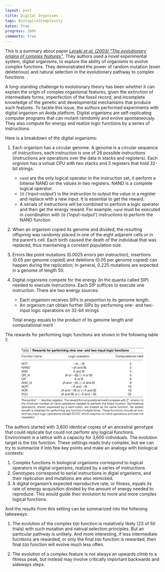 ```yaml
---
layout: post
title: Digital Organisms
tags: BiologicalComplexity 
katex: True
progress: 100%
comments: true
---
```


This is a summary about paper [*Lenski et al. (2003) "The evolutionary origins of complex features"*](https://www.nature.com/articles/nature01568). They authors used a novel experimental system, digital organisms, to explore the ability of organisms to evolve complex functions. They demonstrated the power of random mutation (even deleterious) and natural selection in the evolutionary pathway to complex functions.

A long-standing challenge to evolutionary theory has been whether it can explain the origin of complex organismal features, given the extinction of intermediate forms, imperfection of the fossil record, and incomplete knowledge of the genetic and developmental mechanisms that produce such features. To tackle this issue, the authors performed experiments with digital organism on Avida platform. Digital organisms are self-replicating computer programs that can mutant ramdomly and evolve spontaneously. They also compute for energy and realize logic functions by a series of instructions.<!--more-->

Here is a breakdown of the digital organisms:

1. Each organism has a circular genome. A genome is a circular sequence of instructions, each instruction is one of 26 possible instructions (instructions are operations over the data in stacks and registers). Each orgnism has a virtual CPU with two stacks and 3 registers that hold 32-bit strings. 

   - `nand` are the only logical operator in the instruction set, it perform a bitwise NAND on the values in two registers. NAND is a complete logical operator. 
   - `IO` (‘input–output’) is the instruction to output the value in a register and replace with a new input. It is essential to get the reward. 
   - A serials of instructions will be combined to perform a logic operator and then get the energy reward. For example, `nand` must be executed in coordination with `IO` (‘input–output’) instructions to perform the NAND function

2. When an organism copied its genome and divided, the resulting offspring was randomly placed in one of the eight adjacent cells or in the parent’s cell. Each birth caused the death of the individual that was replaced, thus maintaining a constant population size.

3. Errors like point mutations (0.0025 errors per instruction), insertions (0.05 per genome copied) and deletions (0.05 per genome copied) can happen during the replication; In general, 0.225 mutations are expected in a genome of length 50. 

4. Digital organisms compete for the energy (in the quanta called SIP) needed to execute instructions. Each SIP suffices to execute one instruction. There are two energy sources:

   - Each organism receives SIPs in proportion to its genome length.
   - An organism can obtain further SIPs by performing one- and two-input logic operations on 32-bit strings

   Total enegy equals to the product of its genome length and computational merit

The rewards for performing logic functions are shown in the following table 1:

<center><img src="https://raw.githubusercontent.com/minhuanli/imagehost/master/img/image-20210227215950127.png" style="zoom:40%;" /></center>

The authors started with 3,600 identical copies of an ancestral genotype that could replicate but could not perfomr any logical functions. Environment is a lattice with a capacity for 3,600 individuals. The evolution target is the `EQU` function. These settings reads truly complex, but we can try to summarize it into few key points and make an analogy with biological contexts:

1. Complex functions in biological organisms correspond to logical operators in digital organisms, realized by a series of instructions
2. Genotypes correspond to serial instructions in digial organisms, and their replication and mutations are also mimicked.
3. A digital organism’s expected reproductive rate, or fitness, equals its rate of energy acquisition divided by the amount of energy needed to reproduce.  This would guide their evolution to more and more complex logical functions.

And the results from this setting can be summarized into the follwoing takeaways:

1. The evolution of the complex `EQU` function is realatively likely (23 of 50 trials) with such mutation and natrual selection principles. But an particular pathway is unlikely. And more interesting, if less intermediate fucntions are rewarded, or only the final `EQU` function is rewarded, then final `EQU` function will evolve much less often. 

2. The evolution of a complex feature is not always an upwards climb to a fitness peak, but instead may involve critically important backwards and sideways steps.
